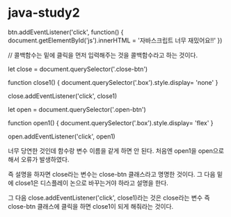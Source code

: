 # java-study2







btn.addEventListener('click', function() {
  document.getElementById('js').innerHTML = '자바스크립트 너무 재밌어요!!'
})

// 콜백함수는 밑에 클릭을 먼저 입력해주는 것을 콜백함수라고 하는 것이다.




let close = document.querySelector('.close-btn')

function close1() {
  document.querySelector('.box').style.display= 'none'
}

close.addEventListener('click', close1)

let open = document.querySelector('.open-btn')

function open1() {
  document.querySelector('.box').style.display= 'flex'
}

open.addEventListener('click', open1)

너무 당연한 것인데 함수랑 변수 이름을 같게 하면 안 된다. 처음엔 open1을 open으로 해서 오류가 발생하였다.

즉 설명을 하자면 close라는 변수는 close-btn 클래스라고 명명한 것이다. 그 다음 밑에 close1은 디스플레이 논으로 바꾸는거야 하라고 설명을 한다.

그 다음 close.addEventListener('click', close1)라는 것은 close라는 변수 즉 close-btn 클래스에 클릭을 하면 close1이 되게 해줘라는 것이다.






